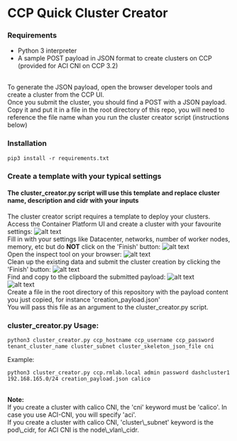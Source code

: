 # CCP Quick Cluster Creator
### Requirements
- Python 3 interpreter<br>
- A sample POST payload in JSON format to create clusters on CCP (provided for ACI CNI on CCP 3.2)<br>
<br>
To generate the JSON payload, open the browser developer tools and create a cluster from the CCP UI.<br>
Once you submit the cluster, you should find a POST with a JSON payload. Copy it and put it in a file in the root directory of this repo, you will need to reference the file name whan you run the cluster creator script (instructions below)<br>

### Installation
```
pip3 install -r requirements.txt
```

### Create a template with your typical settings
#### The cluster_creator.py script will use this template and replace cluster name, description and cidr with your inputs

The cluster creator script requires a template to deploy your clusters.<br>
Access the Container Platform UI and create a cluster with your favourite settings:
![alt text](https://raw.githubusercontent.com/fdiniro/CCPDashButton/master/ccp-provisioner/screenshots/new_cluster.png "New Cluster Creation")<br>
Fill in with your settings like Datacenter, networks, number of worker nodes, memory, etc but do <b>NOT</b> click on the 'Finish' button:
![alt text](https://raw.githubusercontent.com/fdiniro/CCPDashButton/master/ccp-provisioner/screenshots/template_def.png "Fill in with your typical settings to create a template")<br>
Open the inspect tool on your browser:
![alt text](https://raw.githubusercontent.com/fdiniro/CCPDashButton/master/ccp-provisioner/screenshots/inspect_tool.png "Inspect tool")<br>
Clean up the existing data and submit the cluster creation by clicking the 'Finish' button:
![alt text](https://raw.githubusercontent.com/fdiniro/CCPDashButton/master/ccp-provisioner/screenshots/create_cluster.png "Clean up and submit cluster creation")<br>
Find and copy to the clipboard the submitted payload:
![alt text](https://raw.githubusercontent.com/fdiniro/CCPDashButton/master/ccp-provisioner/screenshots/view_source.png "Find Submitted payload")<br>
![alt text](https://raw.githubusercontent.com/fdiniro/CCPDashButton/master/ccp-provisioner/screenshots/copy.png "Select and Copy to Clipboard")<br>
Create a file in the root directory of this repository with the payload content you just copied, for instance 'creation_payload.json'<br>
You will pass this file as an argument to the cluster_creator.py script.<br> 


### cluster_creator.py Usage:<br>

```
python3 cluster_creator.py ccp_hostname ccp_username ccp_password tenant_cluster_name cluster_subnet cluster_skeleton_json_file cni
```
        
Example:<br>

```
python3 cluster_creator.py ccp.rmlab.local admin password dashcluster1 192.168.165.0/24 creation_payload.json calico
```
<br>
<b>Note:</b><br>
If you create a cluster with calico CNI, the 'cni' keyword must be 'calico'. In case you use ACI-CNI, you will specify 'aci'.<br>
If you create a cluster with calico CNI, 'cluster\_subnet' keyword is the pod\_cidr, for ACI CNI is the node\_vlan\_cidr.

